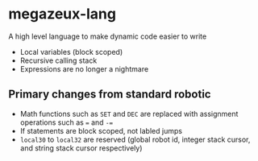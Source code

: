 megazeux-lang
=============

A high level language to make dynamic code easier to write

* Local variables (block scoped)
* Recursive calling stack
* Expressions are no longer a nightmare

Primary changes from standard robotic
-------------------------------------
* Math functions such as `SET` and `DEC` are replaced with assignment operations such as `=` and `-=`
* If statements are block scoped, not labled jumps
* `local30` to `local32` are reserved (global robot id, integer stack cursor, and string stack cursor respectively)
